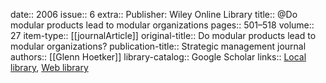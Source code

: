 date:: 2006
issue:: 6
extra:: Publisher: Wiley Online Library
title:: @Do modular products lead to modular organizations
pages:: 501–518
volume:: 27
item-type:: [[journalArticle]]
original-title:: Do modular products lead to modular organizations?
publication-title:: Strategic management journal
authors:: [[Glenn Hoetker]]
library-catalog:: Google Scholar
links:: [Local library](zotero://select/library/items/RGDPGDLR), [Web library](https://www.zotero.org/users/6520516/items/RGDPGDLR)

